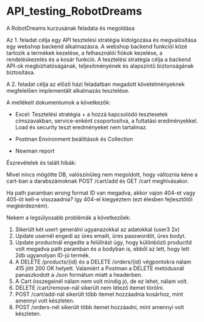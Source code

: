 # API_testing_RobotDreams
A RobotDreams kurzusának feladata és megoldása

Az 1. feladat célja egy API tesztelési stratégia kidolgozása és megvalósítása egy webshop backend alkalmazásra. A webshop backend funkciói közé tartozik a termékek kezelése, a felhasználói fiókok kezelése, a rendeléskezelés és a kosár funkció. A tesztelési stratégia célja a backend API-ok megbízhatóságának, teljesítményének és alapszintű biztonságának biztosítása.

A 2. feladat célja az előző házi feladatban megadott követelményeknek megfelelően implementált alkalmazás tesztelése.

A mellékelt dokumentumok a következők:

- Excel: Tesztelési stratégia + a hozzá kapcsolódó tesztesetek címszavakban, service-enként csoportosítva, a futtatási eredményekkel. Load és security teszt eredményeket nem tartalmaz.

- Postman Environment beállítások és Collection

- Newman report

Észrevételek és talált hibák:

Mivel nincs mögötte DB, valószínűleg nem megoldott, hogy változnia kéne a cart-ban a darabszámoknak POST /cart/add és GET /cart meghívásakor.

Ha path paramban wrong format ID van megadva, akkor vajon 404-et vagy 405-öt kell-e visszaadnia? így 404-el kiegyeztem (ezt élesben fejlesztőtől megkérdezném).

Nekem a legsúlyosabb problémák a következőek:
1. Sikerült két usert generálni ugyanazokkal az adatokkal (user3 2x)
2. Update usernél engedi az üres emailt, üres passwordöt, üres bodyt.
3. Update productnál engedte a felülírást úgy, hogy különböző productId volt megadva path paramban és a bodyban is, ebből az lett, hogy lett 2db ugyanolyan ID-jú termék.
4. A DELETE /products/{id} és a DELETE /orders/{id} végpontokra nálam 415 jött 200 OK helyett. Valamiért a Postman a DELETE metódusnál panaszkodott a Json formátum miatt a headerben.
5. A Cart összegeinél nálam nem volt mindig jó, de ez lehet, nálam volt.
6. DELETE /cart/remove-nál sikerült nem létező itemet törölni.
7. POST /cart/add-nál sikerült több itemet hozzáadnia kosárhoz, mint amennyi volt készleten.
8. POST /orders-nél sikerült több itemet hozzáadni, mint amennyi volt készleten.
